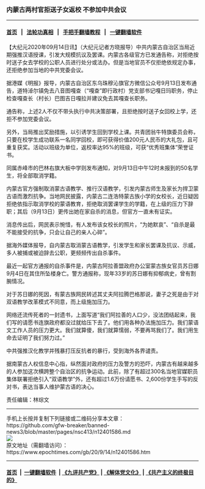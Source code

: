 ### 内蒙古两村官拒送子女返校 不参加中共会议
------------------------

#### [首页](https://github.com/gfw-breaker/banned-news3/blob/master/README.md) &nbsp;&nbsp;|&nbsp;&nbsp; [法轮功真相](https://github.com/begood0513/basic/blob/master/README.md)  &nbsp;&nbsp;|&nbsp;&nbsp; [手把手翻墙教程](https://github.com/gfw-breaker/guides/wiki)  &nbsp;&nbsp;|&nbsp;&nbsp; [一键翻墙软件](https://github.com/gfw-breaker/nogfw/blob/master/README.md)  



<div><p>
 【大纪元2020年09月14日讯】（大纪元记者方晓报导）中共内蒙古自治区当局近期强推汉语授课，引发大规模抗议及罢课。内蒙古各级官方已发通告称，对拒绝按时送子女去学校的公职人员进行处分或法办。但是当地官员不仅拒绝依规定办事，还拒绝参加当地的中共党委会议。
</p>
<p>
 据港媒《明报》报导，内蒙古自治区东乌珠穆沁旗官方微信公众号9月13日发布通告，道特淖尔镇免去八音图嘎查（“嘎查”即行政村）党支部书记嘎日玛职务，停止检查嘎查长（村长）巴图吉日嘎拉并建议免去其嘎查长职务。
</p>
<p>
 通告称，上述2人不仅不带头执行中共决策部署，且拒绝按时送子女回校上学，还拒不参加党委会议。
</p>
<p>
 另外，当局推出奖励措施，以引诱学生回到学校上课。共青团翁牛特旗委员会称，只要在校学生成功联系一名同学回校，即可获得价值200元人民币的大礼包，且可重复获奖。活动以班级为单位，返校率达95%的班级，可获“优秀班集体”荣誉证书。
</p>
<p>
 同属赤峰市的巴林右旗大板中学则发布通知，对9月13日中午12时未报到的50名学生，将全部取消学籍。
</p>
<p>
 内蒙古官方强制取消蒙古语教学、推行汉语教学，引发内蒙古师生及家长为捍卫蒙古语而激烈抗争。当地网民披露，内蒙古二连浩特蒙古族小学的女校长，近日疑因拒绝依指示取消学校的蒙语教育，拒绝取消罢课学生的学籍，在上级的压力下辞职；其后（9月13日）更传出她在家自杀的消息，但官方一直未有证实。
</p>
<p>
 消息传出后，网民表示惋惜，有人发布该女校长的照片，“为她默哀”、“自杀是最不能接受的抗争，只会让自己的亲人心碎”。
</p>
<p>
 据海外媒体报导，自内蒙古取消蒙古语教学，引发学生和家长罢课及抗议、示威，多人被捕或被迫辞去公职，更频频传出自杀事件。
</p>
<p>
 最近一起官方通报的自杀事件是，内蒙古阿拉善盟政府办公室蒙古族女官员苏日娜9月4日在其住所坠楼身亡。警方通报称，现年33岁的苏日娜有抑郁病史，曾有割腕情况。
</p>
<p>
 对于苏日娜的死因，有蒙古族网民转述其丈夫阿拉腾巴格那说，妻子之死是由于对双语教学改革模式不同意，而上级施加压力。
</p>
<p>
 网络还流传死者的一封遗书，上面写道“我们阿拉善的人口少，没法团结起来，我们写的请愿书连旗政府都没过就给压下去了。他们用各种办法施加压力。我们蒙语文工作人员的压力更大。我们就算傻，我们就算懦弱，不要再骂我们了。我们用生命去证明了我们努力过。”
</p>
<p>
 中共强推汉化教学并残暴打压反抗者的暴行，受到海外各界谴责。
</p>
<p>
 据南蒙古人权信息中心指，纵然面对政府的压力及警方的恐吓，内蒙古有越来越多的人参加这次横跨整个自治区的抗争运动。此前，除了有超过300名当地官媒职员集体联署拒绝引入“双语教学”外，还有超过1.6万份请愿书、2,600份学生手写的反对书，表达当事人维护蒙古语的决心。
</p>
<p>
 责任编辑：林琮文
</p>
</div>
<hr/>
手机上长按并复制下列链接或二维码分享本文章：<br/>
https://github.com/gfw-breaker/banned-news3/blob/master/pages/nsc413/n12401586.md <br/>
<a href='https://github.com/gfw-breaker/banned-news3/blob/master/pages/nsc413/n12401586.md'><img src='https://github.com/gfw-breaker/banned-news3/blob/master/pages/nsc413/n12401586.md.png'/></a> <br/>
原文地址（需翻墙访问）：https://www.epochtimes.com/gb/20/9/14/n12401586.htm


------------------------
#### [首页](https://github.com/gfw-breaker/banned-news3/blob/master/README.md) &nbsp;|&nbsp; [一键翻墙软件](https://github.com/gfw-breaker/nogfw/blob/master/README.md) &nbsp;| [《九评共产党》](https://github.com/gfw-breaker/9ping.md/blob/master/README.md#九评之一评共产党是什么) | [《解体党文化》](https://github.com/gfw-breaker/jtdwh.md/blob/master/README.md) | [《共产主义的终极目的》](https://github.com/gfw-breaker/gczydzjmd.md/blob/master/README.md)


<img src='http://gfw-breaker.win/banned-news3/pages/nsc413/n12401586.md' width='0px' height='0px'/>